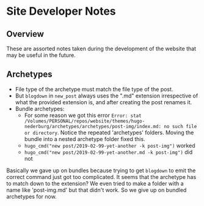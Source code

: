 # Site Developer Notes

## Overview

These are assorted notes taken during the development of the website that may be
useful in the future.

## Archetypes

* File type of the archetype must match the file type of the post.
* But `blogdown` in `new_post` always uses the ".md" extension irrespective of
  what the provided extension is, and after creating the post renames it.
* Bundle archetypes:
    * For some reason we got this error `Error: stat /Volumes/PERSONAL/repos/website/themes/hugo-nederburg/archetypes/archetypes/post-img/index.md: no such file or directory`.  Notice the repeated 'archetypes' folders.  Moving the bundle into a nested archetype folder fixed this.
    * `hugo_cmd("new post/2019-02-99-yet-another -k post-img")` worked
    * `hugo_cmd("new post/2019-02-99-yet-another.md -k post-img")` did not

Basically we gave up on bundles because trying to get `blogdown` to emit the
correct command just got too complicated.  It seems that the archetype has to
match down to the extension?  We even tried to make a folder with a name like
'post-img.md' but that didn't work.  So we give up on bundled archetypes for
now.
